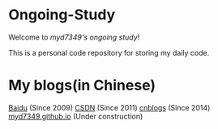 Ongoing-Study
=============

Welcome to *myd7349's ongoing study*!

This is a personal code repository for storing my daily code.

My blogs(in Chinese)
======
[Baidu](http://hi.baidu.com/mayadong7349) (Since 2009)
[CSDN](http://blog.csdn.net/ubiter) (Since 2011)
[cnblogs](http://www.cnblogs.com/myd7349/) (Since 2014)
[myd7349.github.io](http://myd7349.github.io/) (Under construction)


